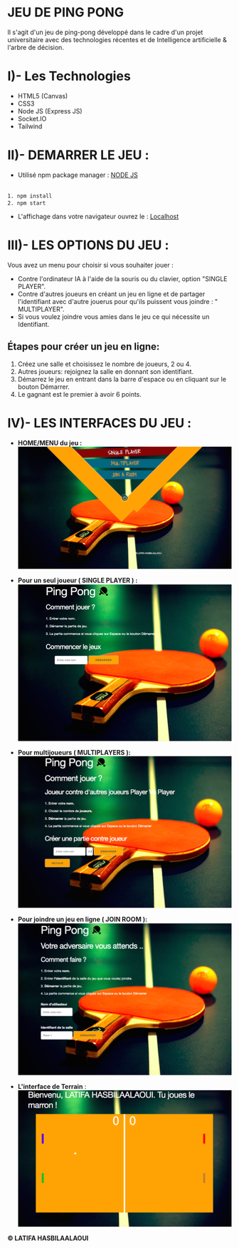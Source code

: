 # JEU DE PING PONG

Il s'agit d'un jeu de ping-pong développé dans le cadre d'un projet universitaire avec des technologies récentes et de Intelligence artificielle & l'arbre de décision.

# I)- Les Technologies 
* HTML5 (Canvas)
* CSS3
* Node JS (Express JS)
* Socket.IO
* Tailwind

# II)- DEMARRER LE JEU : 


* Utilisé npm package manager :
[NODE JS](https://nodejs.org/en/download/)
<pre><code>
1. npm install
2. npm start
</code></pre>

* L'affichage dans votre navigateur ouvrez le :
[Localhost ](http://localhost:8080)

# III)- LES OPTIONS DU JEU : 
Vous avez un menu pour choisir si vous souhaiter jouer :
* Contre l'ordinateur IA à l'aide de la souris ou du clavier, option "SINGLE PLAYER".
* Contre d'autres joueurs en créant un jeu en ligne et de partager l'identifiant avec d'autre jouerus pour qu'ils puissent vous joindre : " MULTIPLAYER".
* Si vous voulez joindre vous amies dans le jeu ce qui nécessite un Identifiant.

## Étapes pour créer un jeu en ligne:

1. Créez une salle et choisissez le nombre de joueurs, 2 ou 4.
2. Autres joueurs: rejoignez la salle en donnant son identifiant.
3. Démarrez le jeu en entrant dans la barre d'espace ou en cliquant sur le bouton Démarrer.
4. Le gagnant est le premier à avoir 6 points.

# IV)- LES INTERFACES DU JEU :

*  **HOME/MENU du jeu :**
![img](images/menu.png)

* **Pour un seul joueur ( SINGLE PLAYER ) :**
![img](images/single.png)

* **Pour multijoueurs ( MULTIPLAYERS ):**
![img](images/pvsp.png)

* **Pour joindre un jeu en ligne ( JOIN ROOM ):**
![img](images/room.png)
 
* **L'interface de Terrain** :
![img](images/terrain.png)

**© LATIFA HASBILAALAOUI**
